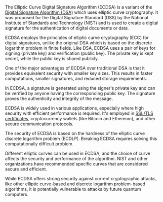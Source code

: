 The Elliptic Curve Digital Signature Algorithm (ECDSA) is a variant of the [Digital Signature Algorithm (DSA)](../cryptography/dsa.md) which uses elliptic curve cryptography. It was proposed for the Digital Signature Standard (DSS) by the National Institute of Standards and Technology (NIST) and is used to create a digital signature for the authentication of digital documents or data.

ECDSA employs the principles of elliptic curve cryptography (ECC) for digital signatures, unlike the original DSA which is based on the discrete logarithm problem in finite fields. Like DSA, ECDSA uses a pair of keys for signing (private key) and verification (public key). The private key is kept secret, while the public key is shared publicly.

One of the major advantages of ECDSA over traditional DSA is that it provides equivalent security with smaller key sizes. This results in faster computations, smaller signatures, and reduced storage requirements.

In ECDSA, a signature is generated using the signer's private key and can be verified by anyone having the corresponding public key. The signature proves the authenticity and integrity of the message.

ECDSA is widely used in various applications, especially where high security with efficient performance is required. It's employed in [SSL/TLS certificates](../web/sslcerts.md), cryptocurrency wallets (like Bitcoin and Ethereum), and other secure communication protocols.

The security of ECDSA is based on the hardness of the elliptic curve discrete logarithm problem (ECDLP). Breaking ECDSA requires solving this computationally difficult problem.

Different elliptic curves can be used in ECDSA, and the choice of curve affects the security and performance of the algorithm. NIST and other organizations have recommended specific curves that are considered secure and efficient.

While ECDSA offers strong security against current cryptographic attacks, like other elliptic curve-based and discrete logarithm problem-based algorithms, it is potentially vulnerable to attacks by future quantum computers.
